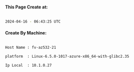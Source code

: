 
   
#### This Page Create at:

```bash

2024-04-16 - 06:43:25 UTC

```

#### Create By Machine:

```bash

Host Name : fv-az532-21

platform  : Linux-6.5.0-1017-azure-x86_64-with-glibc2.35

Ip Local  : 10.1.0.27

```

